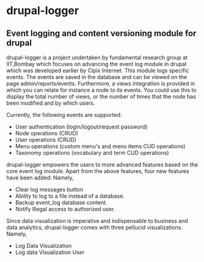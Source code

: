 # drupal-logger
## Event logging and content versioning module for drupal
drupal-logger is a project undertaken by fundamental research group at IIT,Bombay which focuses on  advancing the event log module in drupal which was developed earlier by Cipix Internet.
This module logs specific events. The events are saved in the database and can
be viewed on the page admin/reports/events. Furthermore, a views integration is
provided in which you can relate for instance a node to its events. You could
use this to display the total number of views, or the number of times that the
node has been modified and by which users.

Currently, the following events are supported:
* User authentication (login/logout/request password)
* Node operations (CRUD)
* User operations (CRUD)
* Menu operations (custom menu's and menu items CUD operations)
* Taxonomy operations (vocabulary and term CUD operations)


drupal-logger empowers the users to more advanced features based on the core event log module. Apart from the above features, four new features have been added:
Namely,

* Clear log messages button
* Ability to log to a file instead of a database.
* Backup event_log database content.
* Notify Illegal access to authorized user.

Since data visualization is imperative and indispensable to business and data analytics, drupal-logger comes with three pellucid visualizations.
Namely,

* Log Data Visualization
* Log data Visualization User
  

